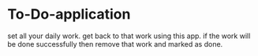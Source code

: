 # To-Do-application 
set all your daily work.
get back to that work using this app.
if the work will be done successfully
then remove that work and marked as done.
